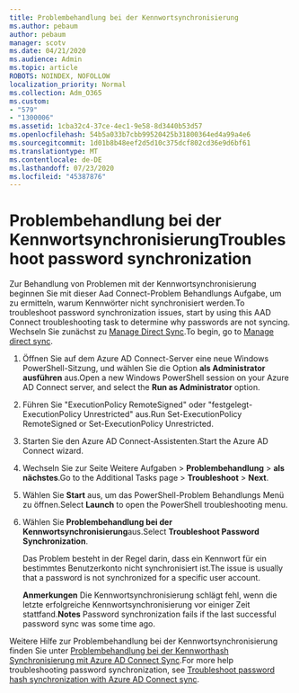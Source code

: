 ```yaml
---
title: Problembehandlung bei der Kennwortsynchronisierung
ms.author: pebaum
author: pebaum
manager: scotv
ms.date: 04/21/2020
ms.audience: Admin
ms.topic: article
ROBOTS: NOINDEX, NOFOLLOW
localization_priority: Normal
ms.collection: Adm_O365
ms.custom:
- "579"
- "1300006"
ms.assetid: 1cba32c4-37ce-4ec1-9e58-8d3440b53d57
ms.openlocfilehash: 54b5a033b7cbb99520425b31800364ed4a99a4e6
ms.sourcegitcommit: 1d01b8b48eef2d5d10c375dcf802cd36e9d6bf61
ms.translationtype: MT
ms.contentlocale: de-DE
ms.lasthandoff: 07/23/2020
ms.locfileid: "45387876"
---
```

# <a name="troubleshoot-password-synchronization"></a><span data-ttu-id="2c31f-102">Problembehandlung bei der Kennwortsynchronisierung</span><span class="sxs-lookup"><span data-stu-id="2c31f-102">Troubleshoot password synchronization</span></span>

<span data-ttu-id="2c31f-103">Zur Behandlung von Problemen mit der Kennwortsynchronisierung beginnen Sie mit dieser Aad Connect-Problem Behandlungs Aufgabe, um zu ermitteln, warum Kennwörter nicht synchronisiert werden.</span><span class="sxs-lookup"><span data-stu-id="2c31f-103">To troubleshoot password synchronization issues, start by using this AAD Connect troubleshooting task to determine why passwords are not syncing.</span></span> <span data-ttu-id="2c31f-104">Wechseln Sie zunächst zu [Manage Direct Sync](https://admin.microsoft.com/AdminPortal/Home#/dirsyncmanagement).</span><span class="sxs-lookup"><span data-stu-id="2c31f-104">To begin, go to [Manage direct sync](https://admin.microsoft.com/AdminPortal/Home#/dirsyncmanagement).</span></span>  

1. <span data-ttu-id="2c31f-105">Öffnen Sie auf dem Azure AD Connect-Server eine neue Windows PowerShell-Sitzung, und wählen Sie die Option **als Administrator ausführen** aus.</span><span class="sxs-lookup"><span data-stu-id="2c31f-105">Open a new Windows PowerShell session on your Azure AD Connect server, and select the **Run as Administrator** option.</span></span>

2. <span data-ttu-id="2c31f-106">Führen Sie "ExecutionPolicy RemoteSigned" oder "festgelegt-ExecutionPolicy Unrestricted" aus.</span><span class="sxs-lookup"><span data-stu-id="2c31f-106">Run Set-ExecutionPolicy RemoteSigned or Set-ExecutionPolicy Unrestricted.</span></span>

3. <span data-ttu-id="2c31f-107">Starten Sie den Azure AD Connect-Assistenten.</span><span class="sxs-lookup"><span data-stu-id="2c31f-107">Start the Azure AD Connect wizard.</span></span>

4. <span data-ttu-id="2c31f-108">Wechseln Sie zur Seite Weitere Aufgaben > **Problembehandlung**  >  **als nächstes**.</span><span class="sxs-lookup"><span data-stu-id="2c31f-108">Go to the Additional Tasks page > **Troubleshoot** > **Next**.</span></span>

5. <span data-ttu-id="2c31f-109">Wählen Sie **Start** aus, um das PowerShell-Problem Behandlungs Menü zu öffnen.</span><span class="sxs-lookup"><span data-stu-id="2c31f-109">Select **Launch** to open the PowerShell troubleshooting menu.</span></span>

6. <span data-ttu-id="2c31f-110">Wählen Sie **Problembehandlung bei der Kennwortsynchronisierung**aus.</span><span class="sxs-lookup"><span data-stu-id="2c31f-110">Select **Troubleshoot Password Synchronization**.</span></span>

    <span data-ttu-id="2c31f-111">Das Problem besteht in der Regel darin, dass ein Kennwort für ein bestimmtes Benutzerkonto nicht synchronisiert ist.</span><span class="sxs-lookup"><span data-stu-id="2c31f-111">The issue is usually that a password is not synchronized for a specific user account.</span></span>

    <span data-ttu-id="2c31f-112">**Anmerkungen** Die Kennwortsynchronisierung schlägt fehl, wenn die letzte erfolgreiche Kennwortsynchronisierung vor einiger Zeit stattfand.</span><span class="sxs-lookup"><span data-stu-id="2c31f-112">**Notes** Password synchronization fails if the last successful password sync was some time ago.</span></span>

<span data-ttu-id="2c31f-113">Weitere Hilfe zur Problembehandlung bei der Kennwortsynchronisierung finden Sie unter [Problembehandlung bei der Kennworthash Synchronisierung mit Azure AD Connect Sync](https://docs.microsoft.com/azure/active-directory/hybrid/tshoot-connect-password-hash-synchronization).</span><span class="sxs-lookup"><span data-stu-id="2c31f-113">For more help troubleshooting password synchronization, see [Troubleshoot password hash synchronization with Azure AD Connect sync](https://docs.microsoft.com/azure/active-directory/hybrid/tshoot-connect-password-hash-synchronization).</span></span>